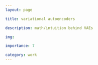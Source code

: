 ```yaml
---
layout: page

title: variational autoencoders

description: math/intuition behind VAEs

img: 

importance: 7

category: work
---
```


<object data="/assets/vaes.pdf" width="800px" height="2100px" />